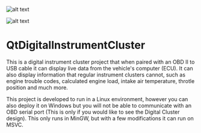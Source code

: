![alt text](https://github.com/cjtejada/QtDigitalInstrumentCluster/blob/master/gauges/day.PNG)

![alt text](https://github.com/cjtejada/QtDigitalInstrumentCluster/blob/master/gauges/cluster.PNG)
# QtDigitalInstrumentCluster
This is a digital instrument cluster project that when paired with an OBD II to USB cable it can display live data from the vehicle's computer (ECU). It can also display information that regular instrument clusters cannot, such as engine trouble codes, calculated engine load, intake air temperature, throtle position and much more.

This project is developed to run in a Linux environment, however you can also deploy it on Windows but you will not be able to communicate with an OBD serial port (This is only if you would like to see the Digital Cluster design). This only runs in MinGW, but with a few modifications it can run on MSVC.
